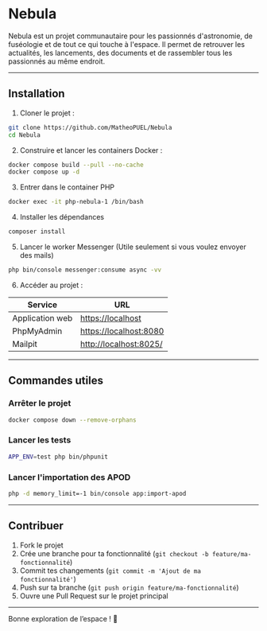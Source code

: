 # Nebula

Nebula est un projet communautaire pour les passionnés d'astronomie, de fuséologie et de tout ce qui touche à l'espace.
Il permet de retrouver les actualités, les lancements, des documents et de rassembler tous les passionnés au même endroit.

---

## Installation

1. Cloner le projet :

```bash
git clone https://github.com/MatheoPUEL/Nebula
cd Nebula
```

2. Construire et lancer les containers Docker :

```bash
docker compose build --pull --no-cache
docker compose up -d
```

3. Entrer dans le container PHP

```bash
docker exec -it php-nebula-1 /bin/bash
```
4. Installer les dépendances

```bash
composer install
```
5. Lancer le worker Messenger (Utile seulement si vous voulez envoyer des mails)

```bash
php bin/console messenger:consume async -vv
```

6. Accéder au projet :

| Service           | URL                                                      |
|-------------------|----------------------------------------------------------|
| Application web   | [https://localhost](https://localhost)                  |
| PhpMyAdmin        | [https://localhost:8080](https://localhost:8080)        |
| Mailpit           | [http://localhost:8025/](http://localhost:8025/)        |

---

## Commandes utiles

### Arrêter le projet

```bash
docker compose down --remove-orphans
```

### Lancer les tests

```bash
APP_ENV=test php bin/phpunit
```

### Lancer l'importation des APOD

```bash
php -d memory_limit=-1 bin/console app:import-apod
```


---

## Contribuer

1. Fork le projet
2. Crée une branche pour ta fonctionnalité (`git checkout -b feature/ma-fonctionnalité`)
3. Commit tes changements (`git commit -m 'Ajout de ma fonctionnalité'`)
4. Push sur ta branche (`git push origin feature/ma-fonctionnalité`)
5. Ouvre une Pull Request sur le projet principal

---

Bonne exploration de l’espace ! 🚀
